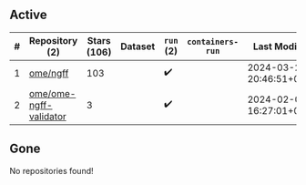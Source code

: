 ## Active
| # | Repository (2) | Stars (106) | Dataset | `run` (2) | `containers-run` | Last Modified |
| --- | --- | --- | --- | --- | --- | --- |
| 1 | [ome/ngff](https://github.com/ome/ngff) | 103 |  | :heavy_check_mark: |  | 2024-03-24 20:46:51+00:00 |
| 2 | [ome/ome-ngff-validator](https://github.com/ome/ome-ngff-validator) | 3 |  | :heavy_check_mark: |  | 2024-02-06 16:27:01+00:00 |

## Gone
No repositories found!
